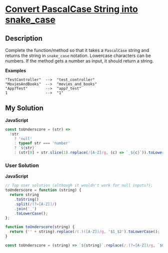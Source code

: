 # [Convert PascalCase String into snake_case](https://www.codewars.com/kata/529b418d533b76924600085d)

## Description

Complete the function/method so that it takes a `PascalCase` string and returns the string in `snake_case` notation. Lowercase characters can be numbers. If the method gets a number as input, it should return a string.

**Examples**

```
"TestController"  -->  "test_controller"
"MoviesAndBooks"  -->  "movies_and_books"
"App7Test"        -->  "app7_test"
1                 -->  "1"
```

## My Solution

**JavaScript**

```js
const toUnderscore = (str) =>
  !str
    ? 'null'
    : typeof str === 'number'
    ? `${str}`
    : (str[0] + str.slice(1).replace(/[A-Z]/g, (c) => `_${c}`)).toLowerCase();
```

### User Solution

**JavaScript**

```js
// Top user solution (although it wouldn't work for null inputs?):
toUnderscore = function (string) {
  return string
    .toString()
    .split(/(?=[A-Z])/)
    .join('_')
    .toLowerCase();
};
```

```js
function toUnderscore(string) {
  return ('' + string).replace(/(.)([A-Z])/g, '$1_$2').toLowerCase();
}
```

```js
const toUnderscore = (string) => `${string}`.replace(/.(?=[A-Z])/g, `$&_`).toLowerCase();
```

